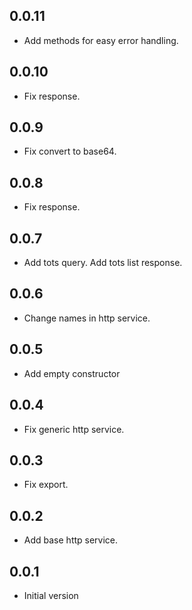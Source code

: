 ## 0.0.11

* Add methods for easy error handling.

## 0.0.10

* Fix response.

## 0.0.9

* Fix convert to base64.

## 0.0.8

* Fix response.

## 0.0.7

* Add tots query. Add tots list response.

## 0.0.6

* Change names in http service.

## 0.0.5

* Add empty constructor

## 0.0.4

* Fix generic http service.

## 0.0.3

* Fix export.
## 0.0.2

* Add base http service.

## 0.0.1

* Initial version
